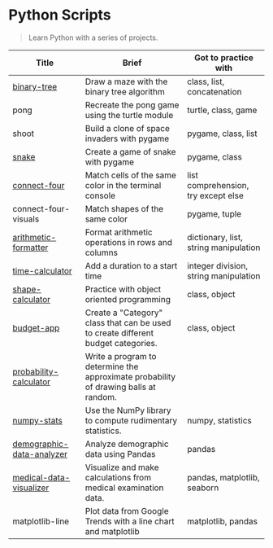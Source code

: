 # Python Scripts

> Learn Python with a series of projects.

| Title                                                                                    | Brief                                                                                | Got to practice with                  |
| ---------------------------------------------------------------------------------------- | ------------------------------------------------------------------------------------ | ------------------------------------- |
| [binary-tree](https://repl.it/@borntofrappe/binarytree)                                  | Draw a maze with the binary tree algorithm                                           | class, list, concatenation            |
| pong                                                                                     | Recreate the pong game using the turtle module                                       | turtle, class, game                   |
| shoot                                                                                    | Build a clone of space invaders with pygame                                          | pygame, class, list                   |
| [snake](https://repl.it/@borntofrappe/snake)                                             | Create a game of snake with pygame                                                   | pygame, class                         |
| [connect-four](https://repl.it/@borntofrappe/connect-four)                               | Match cells of the same color in the terminal console                                | list comprehension, try except else   |
| connect-four-visuals                                                                     | Match shapes of the same color                                                       | pygame, tuple                         |
| [arithmetic-formatter](https://repl.it/@borntofrappe/fcc-arithmetic-arranger)            | Format arithmetic operations in rows and columns                                     | dictionary, list, string manipulation |
| [time-calculator](https://repl.it/@borntofrappe/fcc-time-calculator)                     | Add a duration to a start time                                                       | integer division, string manipulation |
| [shape-calculator](https://repl.it/@borntofrappe/fcc-shape-calculator)                   | Practice with object oriented programming                                            | class, object                         |
| [budget-app](https://repl.it/@borntofrappe/fcc-budget-app)                               | Create a "Category" class that can be used to create different budget categories.    | class, object                         |
| [probability-calculator](https://repl.it/@borntofrappe/fcc-probability-calculator)       | Write a program to determine the approximate probability of drawing balls at random. |                                       |
| [numpy-stats](https://repl.it/@borntofrappe/fcc-mean-var-std)                            | Use the NumPy library to compute rudimentary statistics.                             | numpy, statistics                     |
| [demographic-data-analyzer](https://repl.it/@borntofrappe/fcc-demographic-data-analyzer) | Analyze demographic data using Pandas                                                | pandas                                |
| [medical-data-visualizer](https://repl.it/@borntofrappe/fcc-medical-data-visualizer)     | Visualize and make calculations from medical examination data.                       | pandas, matplotlib, seaborn           |
| matplotlib-line                                                                          | Plot data from Google Trends with a line chart and matplotlib                        | matplotlib, pandas                    |

